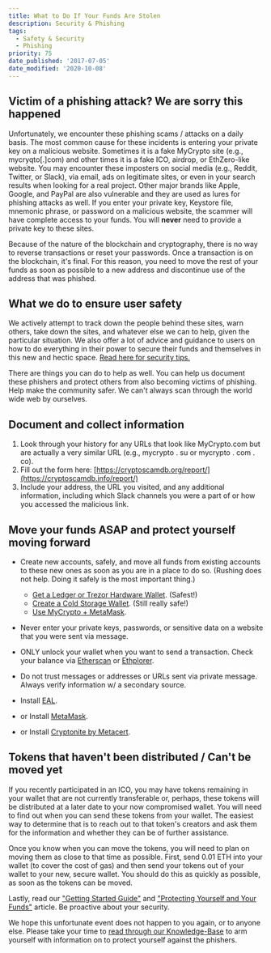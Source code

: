 ```yaml
---
title: What to Do If Your Funds Are Stolen
description: Security & Phishing
tags:
  - Safety & Security
  - Phishing
priority: 75
date_published: '2017-07-05'
date_modified: '2020-10-08'
---
```


## Victim of a phishing attack? We are sorry this happened

Unfortunately, we encounter these phishing scams / attacks on a daily basis. The most common cause for these incidents is entering your private key on a malicious website. Sometimes it is a fake MyCrypto site (e.g., mycryqto[.]com) and other times it is a fake ICO, airdrop, or EthZero-like website. You may encounter these imposters on social media (e.g., Reddit, Twitter, or Slack), via email, ads on legitimate sites, or even in your search results when looking for a real project. Other major brands like Apple, Google, and PayPal are also vulnerable and they are used as lures for phishing attacks as well. If you enter your private key, Keystore file, mnemonic phrase, or password on a malicious website, the scammer will have complete access to your funds. You will **never** need to provide a private key to these sites.

Because of the nature of the blockchain and cryptography, there is no way to reverse transactions or reset your passwords. Once a transaction is on the blockchain, it's final. For this reason, you need to move the rest of your funds as soon as possible to a new address and discontinue use of the address that was phished.

## What we do to ensure user safety

We actively attempt to track down the people behind these sites, warn others, take down the sites, and whatever else we can to help, given the particular situation. We also offer a lot of advice and guidance to users on how to do everything in their power to secure their funds and themselves in this new and hectic space. [Read here for security tips.](/staying-safe)

There are things you can do to help as well. You can help us document these phishers and protect others from also becoming victims of phishing. Help make the community safer. We can't always scan through the world wide web by ourselves.

## Document and collect information

1. Look through your history for any URLs that look like MyCrypto.com but are actually a very similar URL (e.g., mycrypto . su or mycrypto . com . co).
2. Fill out the form here: [https://cryptoscamdb.org/report/](https://cryptoscamdb.info/report/)
3. Include your address, the URL you visited, and any additional information, including which Slack channels you were a part of or how you accessed the malicious link.

## Move your funds ASAP and protect yourself moving forward

- Create new accounts, safely, and move all funds from existing accounts to these new ones as soon as you are in a place to do so. (Rushing does not help. Doing it safely is the most important thing.)

  - [Get a Ledger or Trezor Hardware Wallet](/staying-safe/hardware-wallet-recommendations). (Safest!)
  - [Create a Cold Storage Wallet](/how-to/offline/using-mycrypto-for-cold-storage). (Still really safe!)
  - [Use MyCrypto + MetaMask](/how-to/migrating/moving-from-mycrypto-to-metamask).

- Never enter your private keys, passwords, or sensitive data on a website that you were sent via message.

- ONLY unlock your wallet when you want to send a transaction. Check your balance via [Etherscan](https://etherscan.io/) or [Ethplorer](https://ethplorer.io/).

- Do not trust messages or addresses or URLs sent via private message. Always verify information w/ a secondary source.

- Install [EAL](https://chrome.google.com/webstore/detail/etheraddresslookup/pdknmigbbbhmllnmgdfalmedcmcefdfn).

- or Install [MetaMask](https://chrome.google.com/webstore/detail/metamask/nkbihfbeogaeaoehlefnkodbefgpgknn).

- or Install [Cryptonite by Metacert](https://chrome.google.com/webstore/detail/cryptonite-by-metacert/keghdcpemohlojlglbiegihkljkgnige).

## Tokens that haven't been distributed / Can't be moved yet

If you recently participated in an ICO, you may have tokens remaining in your wallet that are not currently transferable or, perhaps, these tokens will be distributed at a later date to your now compromised wallet. You will need to find out when you can send these tokens from your wallet. The easiest way to determine that is to reach out to that token's creators and ask them for the information and whether they can be of further assistance.

Once you know when you can move the tokens, you will need to plan on moving them as close to that time as possible. First, send 0.01 ETH into your wallet (to cover the cost of gas) and then send your tokens out of your wallet to your new, secure wallet. You should do this as quickly as possible, as soon as the tokens can be moved.

Lastly, read our ["Getting Started Guide"](/how-to/getting-started/how-to-get-started-on-mycrypto) and ["Protecting Yourself and Your Funds"](/staying-safe/protecting-yourself-and-your-funds) article. Be proactive about your security.

We hope this unfortunate event does not happen to you again, or to anyone else. Please take your time to [read through our Knowledge-Base](/staying-safe) to arm yourself with information on to protect yourself against the phishers.
